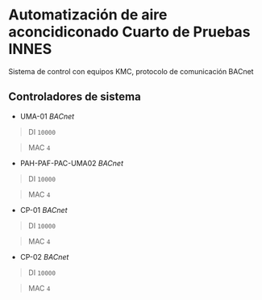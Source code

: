 # Automatización de aire aconcidiconado Cuarto de Pruebas INNES

Sistema de control con equipos KMC, protocolo de comunicación BACnet

## Controladores de sistema

- UMA-01 *BACnet*

> DI `10000` 

> MAC `4` 

- PAH-PAF-PAC-UMA02 *BACnet*

> DI `10000` 

> MAC `4` 

- CP-01 *BACnet*

> DI `10000` 

> MAC `4` 

- CP-02 *BACnet*

> DI `10000` 

> MAC `4` 